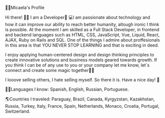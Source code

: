 👩🏼Micaela's Profile    

Hi there! 👋🏼 I am a Developer🚀
💻I am passionate about technology and how it can improve our ability to reach better humanity, altough ironic I think is possible. At the moment I am skilled as a Full Stack Developer, in frontend and backend languages such as HTML, CSS, JavaScript, Vue, Liquid, React, AJAX, Ruby on Rails and SQL.
One of the things I admire about proffesionals in this area is that YOU NEVER STOP LEARNING and that is exciting in deed.          

I enjoy applying human-centered design and design thinking principles to create innovative solutions and business models geared towards growth. If you think I can be of any use to you or your company let me know, let´s connect and create some magic together🐱‍🏍    

I looove selling others, I hate selling myself. So there it is. Have a nice day! 🎈   

🤙🏼Languages I know: Spanish, English, Russian, Portuguese.

🌎Countries I traveled: Paraguay, Brazil, Canada, Kyrgyzstan, Kazakhstan, Russia, Turkey, Italy, France, Spain, Netherlands, Monaco, Croatia, Portugal, Switzerland.
   
      
     
